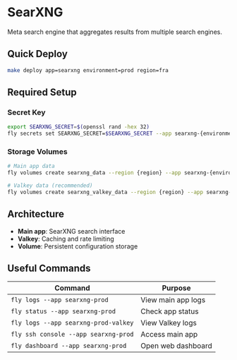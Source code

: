 # SearXNG

Meta search engine that aggregates results from multiple search engines.

## Quick Deploy

```bash
make deploy app=searxng environment=prod region=fra
```

## Required Setup

### Secret Key

```bash
export SEARXNG_SECRET=$(openssl rand -hex 32)
fly secrets set SEARXNG_SECRET=$SEARXNG_SECRET --app searxng-{environment}
```

### Storage Volumes

```bash
# Main app data
fly volumes create searxng_data --region {region} --app searxng-{environment}

# Valkey data (recommended)  
fly volumes create searxng_valkey_data --region {region} --app searxng-{environment}-valkey
```

## Architecture

- **Main app**: SearXNG search interface
- **Valkey**: Caching and rate limiting
- **Volume**: Persistent configuration storage

## Useful Commands

| Command | Purpose |
|---------|---------|
| `fly logs --app searxng-prod` | View main app logs |
| `fly status --app searxng-prod` | Check app status |
| `fly logs --app searxng-prod-valkey` | View Valkey logs |
| `fly ssh console --app searxng-prod` | Access main app |
| `fly dashboard --app searxng-prod` | Open web dashboard |
